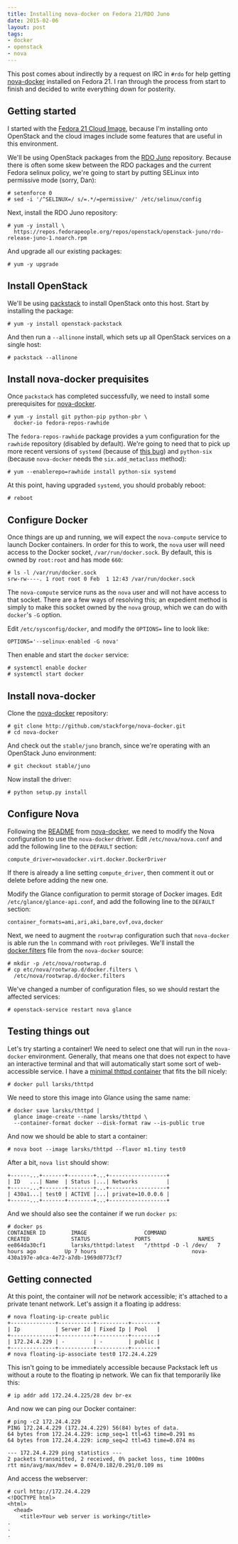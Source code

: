 ```yaml
---
title: Installing nova-docker on Fedora 21/RDO Juno
date: 2015-02-06
layout: post
tags:
- docker
- openstack
- nova
---
```


This post comes about indirectly by a request on IRC in `#rdo` for help getting [nova-docker][] installed on Fedora 21.  I ran through the process from start to finish and decided to write everything down for posterity.

## Getting started

I started with the [Fedora 21 Cloud Image][f21], because I'm
installing onto OpenStack and the cloud images include
some features that are useful in this environment.

[f21]: https://getfedora.org/en/cloud/download/

We'll be using OpenStack packages from the [RDO Juno][rdo] repository.
Because there is often some skew between the RDO packages and the
current Fedora selinux policy, we're going to start by putting SELinux
into permissive mode (sorry, Dan):

[rdo]: https://repos.fedorapeople.org/repos/openstack/openstack-juno/

    # setenforce 0
    # sed -i '/^SELINUX=/ s/=.*/=permissive/' /etc/selinux/config

Next, install the RDO Juno repository:

    # yum -y install \
      https://repos.fedorapeople.org/repos/openstack/openstack-juno/rdo-release-juno-1.noarch.rpm

And upgrade all our existing packages:

    # yum -y upgrade

## Install OpenStack

We'll be using [packstack][] to install OpenStack onto this host.
Start by installing the package:

[packstack]: https://wiki.openstack.org/wiki/Packstack

    # yum -y install openstack-packstack

And then run a `--allinone` install, which sets up all OpenStack
services on a single host:

    # packstack --allinone

## Install nova-docker prequisites

Once `packstack` has completed successfully, we need to install some
prerequisites for [nova-docker][].

[nova-docker]: https://github.com/stackforge/nova-docker

    # yum -y install git python-pip python-pbr \
      docker-io fedora-repos-rawhide

The `fedora-repos-rawhide` package provides a yum configuration for the
`rawhide` repository (disabled by default).  We're going to need that
to pick up more recent versions of `systemd` (because of [this
bug][rhbz#1187882]) and
`python-six` (because `nova-docker` needs the `six.add_metaclass`
method):

[rhbz#1187882]: https://bugzilla.redhat.com/show_bug.cgi?id=1187882

    # yum --enablerepo=rawhide install python-six systemd

At this point, having upgraded `systemd`, you should probably reboot:

    # reboot

## Configure Docker

Once things are up and running, we will expect the `nova-compute`
service to launch Docker containers.  In order for this to work, the
`nova` user will need access to the Docker socket,
`/var/run/docker.sock`.  By default, this is owned by `root:root` and
has mode `660`:

    # ls -l /var/run/docker.sock
    srw-rw----. 1 root root 0 Feb  1 12:43 /var/run/docker.sock

The `nova-compute` service runs as the `nova` user and will not have
access to that socket.  There are a few ways of resolving this; an
expedient method is simply to make this socket owned by the `nova`
group, which we can do with `docker`'s `-G` option.

Edit `/etc/sysconfig/docker`, and modify the `OPTIONS=` line to look
like:

    OPTIONS='--selinux-enabled -G nova'

Then enable and start the `docker` service:

    # systemctl enable docker
    # systemctl start docker

## Install nova-docker

Clone the [nova-docker][] repository:

    # git clone http://github.com/stackforge/nova-docker.git
    # cd nova-docker

And check out the `stable/juno` branch, since we're operating with an
OpenStack Juno environment:

    # git checkout stable/juno

Now install the driver:

    # python setup.py install

## Configure Nova

Following the [README][] from [nova-docker][], we need to modify
the Nova configuration to use the `nova-docker` driver.  Edit
`/etc/nova/nova.conf` and add the following line to the `DEFAULT`
section:

[readme]: https://github.com/stackforge/nova-docker/blob/master/README.rst

    compute_driver=novadocker.virt.docker.DockerDriver

If there is already a line setting `compute_driver`, then comment it
out or delete before adding the new one.

Modify the Glance configuration to permit storage of Docker images.
Edit `/etc/glance/glance-api.conf`, and add the following line to the
`DEFAULT` section:

    container_formats=ami,ari,aki,bare,ovf,ova,docker

Next, we need to augment the `rootwrap` configuration such that
`nova-docker` is able run the `ln` command with `root` privileges.
We'll install the [docker.filters][] file from the `nova-docker`
source:

[docker.filters]: https://github.com/stackforge/nova-docker/blob/master/etc/nova/rootwrap.d/docker.filters

    # mkdir -p /etc/nova/rootwrap.d
    # cp etc/nova/rootwrap.d/docker.filters \
      /etc/nova/rootwrap.d/docker.filters

We've changed a number of configuration files, so we should restart
the affected services:

    # openstack-service restart nova glance

## Testing things out

Let's try starting a container!  We need to select one that will run
in the `nova-docker` environment.  Generally, that means one that does
not expect to have an interactive terminal and that will automatically
start some sort of web-accessible service.  I have a [minimal thttpd
container][thttpd] that fits the bill nicely:

[thttpd]: https://registry.hub.docker.com/u/larsks/thttpd/

    # docker pull larsks/thttpd

We need to store this image into Glance using the same name:

    # docker save larsks/thttpd | 
      glance image-create --name larsks/thttpd \
      --container-format docker --disk-format raw --is-public true

And now we should be able to start a container:

    # nova boot --image larsks/thttpd --flavor m1.tiny test0

After a bit, `nova list` should show:

    +------...+-------+--------+...+------------------+
    | ID   ...| Name  | Status |...| Networks         |
    +------...+-------+--------+...+------------------+
    | 430a1...| test0 | ACTIVE |...| private=10.0.0.6 |
    +------...+-------+--------+...+------------------+

And we should also see the container if we run `docker ps`:

    # docker ps
    CONTAINER ID        IMAGE                  COMMAND                CREATED             STATUS              PORTS               NAMES
    ee864da30cf1        larsks/thttpd:latest   "/thttpd -D -l /dev/   7 hours ago         Up 7 hours                              nova-430a197e-a0ca-4e72-a7db-1969d0773cf7   

## Getting connected

At this point, the container will *not* be network accessible; it's
attached to a private tenant network.  Let's assign it a floating ip
address:

    # nova floating-ip-create public
    +--------------+-----------+----------+--------+
    | Ip           | Server Id | Fixed Ip | Pool   |
    +--------------+-----------+----------+--------+
    | 172.24.4.229 | -         | -        | public |
    +--------------+-----------+----------+--------+
    # nova floating-ip-associate test0 172.24.4.229

This isn't going to be immediately accessible because Packstack left
us without a route to the floating ip network.  We can fix that
temporarily like this:

    # ip addr add 172.24.4.225/28 dev br-ex

And now we can ping our Docker container:

    # ping -c2 172.24.4.229
    PING 172.24.4.229 (172.24.4.229) 56(84) bytes of data.
    64 bytes from 172.24.4.229: icmp_seq=1 ttl=63 time=0.291 ms
    64 bytes from 172.24.4.229: icmp_seq=2 ttl=63 time=0.074 ms

    --- 172.24.4.229 ping statistics ---
    2 packets transmitted, 2 received, 0% packet loss, time 1000ms
    rtt min/avg/max/mdev = 0.074/0.182/0.291/0.109 ms

And access the webserver:

    # curl http://172.24.4.229
    <!DOCTYPE html>
    <html>
      <head>            
        <title>Your web server is working</title>
    .
    .
    .


